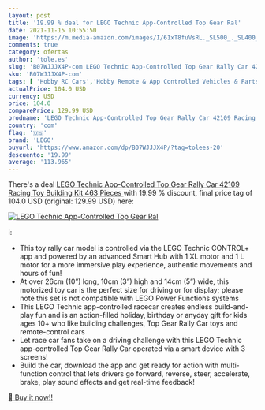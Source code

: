 ```yaml
---
layout: post
title: '19.99 % deal for LEGO Technic App-Controlled Top Gear Ral'
date: 2021-11-15 10:55:50
image: 'https://m.media-amazon.com/images/I/61xT8fuVsRL._SL500_._SL400_.jpg'
comments: true
category: ofertas
author: 'tole.es'
slug: 'B07WJJJX4P-com LEGO Technic App-Controlled Top Gear Rally Car 42109...'
sku: 'B07WJJJX4P-com'
tags: [ 'Hobby RC Cars','Hobby Remote & App Controlled Vehicles & Parts','Pre-Built Model Cars & Trucks','Toy Vehicles','Toys & Games','lego', ]
actualPrice: 104.0 USD
currency: USD
price: 104.0
comparePrice: 129.99 USD
prodname: 'LEGO Technic App-Controlled Top Gear Rally Car 42109 Racing Toy Building Kit  463 Pieces '
country: 'com'
flag: '🇺🇸'
brand: 'LEGO'
buyurl: 'https://www.amazon.com/dp/B07WJJJX4P/?tag=tolees-20'
descuento: '19.99'
average: '113.965'
---
```


There's a deal [LEGO Technic App-Controlled Top Gear Rally Car 42109 Racing Toy Building Kit  463 Pieces ](https://www.amazon.com/dp/B07WJJJX4P/?tag=tolees-20)  with  19.99 % discount, final price tag of  104.0 USD (original: 129.99 USD) here:

[![LEGO Technic App-Controlled Top Gear Ral](https://m.media-amazon.com/images/I/61xT8fuVsRL._SL500_._SL400_.jpg)](https://www.amazon.com/dp/B07WJJJX4P/?tag=tolees-20)

ℹ️:

- This toy rally car model is controlled via the LEGO Technic CONTROL+ app and powered by an advanced Smart Hub with 1 XL motor and 1 L motor for a more immersive play experience, authentic movements and hours of fun!
- At over 26cm (10”) long, 10cm (3”) high and 14cm (5”) wide, this motorized toy car is the perfect size for driving or for display; please note this set is not compatible with LEGO Power Functions systems
- This LEGO Technic app-controlled racecar creates endless build-and-play fun and is an action-filled holiday, birthday or anyday gift for kids ages 10+ who like building challenges, Top Gear Rally Car toys and remote-control cars
- Let race car fans take on a driving challenge with this LEGO Technic app-controlled Top Gear Rally Car operated via a smart device with 3 screens!
- Build the car, download the app and get ready for action with multi-function control that lets drivers go forward, reverse, steer, accelerate, brake, play sound effects and get real-time feedback!

[🛒 Buy it now!!](https://www.amazon.com/dp/B07WJJJX4P/?tag=tolees-20)
